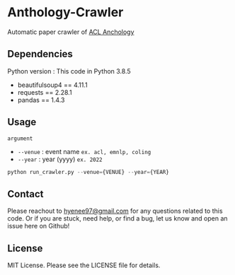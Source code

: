 # Anthology-Crawler

Automatic paper crawler of [ACL Anchology](https://aclanthology.org/)


## Dependencies

Python version : This code in Python 3.8.5

* beautifulsoup4 == 4.11.1
* requests == 2.28.1
* pandas == 1.4.3

## Usage
`argument`
 
* `--venue` : event name `ex. acl, emnlp, coling`
* `--year` : year (yyyy) `ex. 2022`

```python
python run_crawler.py --venue={VENUE} --year={YEAR}
```


## Contact

Please reachout to hyenee97@gmail.com for any questions related to this code.
Or if you are stuck, need help, or find a bug, let us know and open an issue here on Github!

## License
MIT License. Please see the LICENSE file for details.